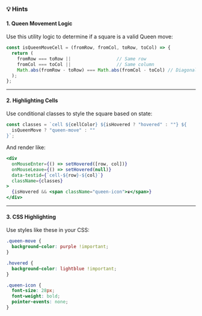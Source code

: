 ### 💡 Hints 

#### 1. Queen Movement Logic

Use this utility logic to determine if a square is a valid Queen move:

```js
const isQueenMoveCell = (fromRow, fromCol, toRow, toCol) => {
  return (
    fromRow === toRow ||                 // Same row
    fromCol === toCol ||                 // Same column
    Math.abs(fromRow - toRow) === Math.abs(fromCol - toCol) // Diagonal
  );
};
```

---

#### 2. Highlighting Cells

Use conditional classes to style the square based on state:

```jsx
const classes = `cell ${cellColor} ${isHovered ? "hovered" : ""} ${
  isQueenMove ? "queen-move" : ""
}`;
```

And render like:

```jsx
<div
  onMouseEnter={() => setHovered([row, col])}
  onMouseLeave={() => setHovered(null)}
  data-testid={`cell-${row}-${col}`}
  className={classes}
>
  {isHovered && <span className="queen-icon">♛</span>}
</div>
```

---

#### 3. CSS Highlighting

Use styles like these in your CSS:

```css
.queen-move {
  background-color: purple !important;
}

.hovered {
  background-color: lightblue !important;
}

.queen-icon {
  font-size: 28px;
  font-weight: bold;
  pointer-events: none;
}
```


